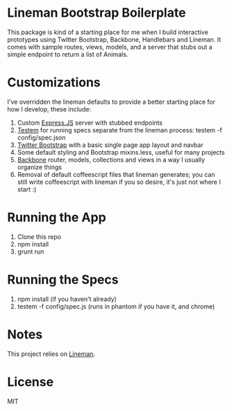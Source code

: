 # Lineman Bootstrap Boilerplate

This package is kind of a starting place for me when I build interactive prototypes using Twitter Bootstrap, Backbone, Handlebars and Lineman. It comes with sample routes, views, models, and a server that stubs out a simple endpoint to return a list of Animals.

# Customizations

I've overridden the lineman defaults to provide a better starting place for how I  develop, these include:

1. Custom [Express.JS](http://expressjs.com/) server with stubbed endpoints
2. [Testem](https://github.com/airportyh/testem) for running specs separate from the lineman process: testem -f config/spec.json
3. [Twitter Bootstrap](https://github.com/twitter/bootstrap) with a basic single page app layout and navbar
4. Some default styling and Bootstrap mixins.less, useful for many projects
5. [Backbone](http://documentcloud.github.com/backbone/) router, models, collections and views in a way I usually organize things
6. Removal of default coffeescript files that lineman generates; you can still write coffeescript with lineman if you so desire, it's just not where I start :)

# Running the App

1. Clone this repo
2. npm install
3. grunt run

# Running the Specs

1. npm install (if you haven't already)
2. testem -f config/spec.js (runs in phantom if you have it, and chrome)

# Notes

This project relies on [Lineman](https://github.com/testdouble/lineman).

# License

MIT
